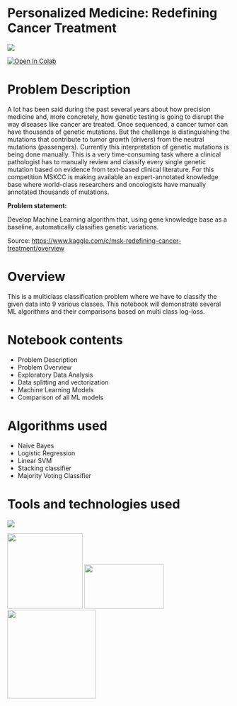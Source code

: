 # Personalized Medicine: Redefining Cancer Treatment 
<img src='https://storage.googleapis.com/kaggle-competitions/kaggle/6841/media/79842_Web-hero-image_ALT-3.jpg'>

<a href="https://colab.research.google.com/drive/1z6F_HdNev7Fvowxzihjm9XXs239Edi3X#scrollTo=xCjRvTxKOQuR" target="_parent"><img src="https://colab.research.google.com/assets/colab-badge.svg" alt="Open In Colab"/></a>

# Problem Description

A lot has been said during the past several years about how precision medicine and, more concretely, how genetic testing is going to disrupt the way diseases like cancer are treated.
Once sequenced, a cancer tumor can have thousands of genetic mutations. But the challenge is distinguishing the mutations that contribute to tumor growth (drivers) from the neutral mutations (passengers). 
Currently this interpretation of genetic mutations is being done manually. This is a very time-consuming task where a clinical pathologist has to manually review and classify every single genetic mutation based on evidence from text-based clinical literature.
For this competition MSKCC is making available an expert-annotated knowledge base where world-class researchers and oncologists have manually annotated thousands of mutations.

<b> Problem statement: </b>

Develop Machine Learning algorithm that, using gene knowledge base as a baseline, automatically classifies genetic variations.

Source: https://www.kaggle.com/c/msk-redefining-cancer-treatment/overview

# Overview

This is a multiclass classification problem where we have to classify the given data into 9 various classes. This notebook will demonstrate several ML algorithms and their comparisons based on multi class log-loss.

# Notebook contents

- Problem Description
- Problem Overview
- Exploratory Data Analysis
- Data splitting and vectorization
- Machine Learning Models
- Comparison of all ML models

# Algorithms used

- Naive Bayes
- Logistic Regression
- Linear SVM
- Stacking classifier
- Majority Voting Classifier

# Tools and technologies used

![](https://forthebadge.com/images/badges/made-with-python.svg)

[<img target="_blank" src="https://scikit-learn.org/stable/_static/scikit-learn-logo-small.png" width=170>](https://scikit-learn.org/stable/) [<img target="_blank" src="https://clay-atlas.com/wp-content/uploads/2019/08/python_nltk.png" width=180 height=100>](https://www.nltk.org/) [<img target="_blank" src="https://miro.medium.com/max/1400/1*7oukapIBInsovpHkQB3QZg.jpeg" width=200>](https://colab.research.google.com/) 
